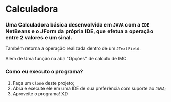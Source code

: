 # Calculadora
### Uma Calculadora básica desenvolvida em `JAVA` com a `IDE` NetBeans e o JForm da própria IDE, que efetua a operação entre 2 valores e um sinal.
Também retorna a operação realizada dentro de um `JTextField`.

Além de Uma função na aba "Opções" de calculo de IMC.

### **Como eu executo o programa?**
1. Faça um `Clone` deste projeto;
2. Abra e execute ele em uma IDE de sua preferência com suporte ao `JAVA`;
3. Aproveite o programa! XD
